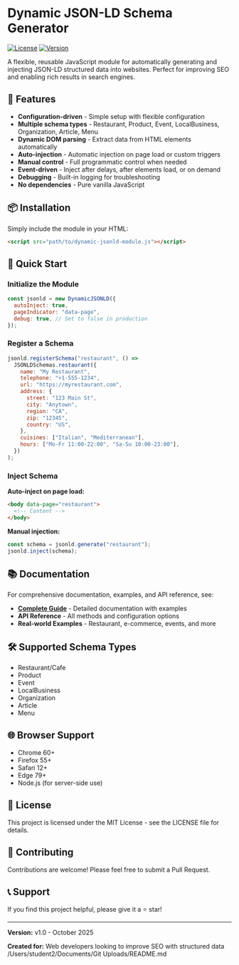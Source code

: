 # Dynamic JSON-LD Schema Generator

[![License](https://img.shields.io/badge/license-MIT-blue.svg)](LICENSE)
[![Version](https://img.shields.io/badge/version-1.0-green.svg)]()

A flexible, reusable JavaScript module for automatically generating and injecting JSON-LD structured data into websites. Perfect for improving SEO and enabling rich results in search engines.

## 🚀 Features

- **Configuration-driven** - Simple setup with flexible configuration
- **Multiple schema types** - Restaurant, Product, Event, LocalBusiness, Organization, Article, Menu
- **Dynamic DOM parsing** - Extract data from HTML elements automatically
- **Auto-injection** - Automatic injection on page load or custom triggers
- **Manual control** - Full programmatic control when needed
- **Event-driven** - Inject after delays, after elements load, or on demand
- **Debugging** - Built-in logging for troubleshooting
- **No dependencies** - Pure vanilla JavaScript

## 📦 Installation

Simply include the module in your HTML:

```html
<script src="path/to/dynamic-jsonld-module.js"></script>
```

## 🏃 Quick Start

### Initialize the Module

```javascript
const jsonld = new DynamicJSONLD({
  autoInject: true,
  pageIndicator: "data-page",
  debug: true, // Set to false in production
});
```

### Register a Schema

```javascript
jsonld.registerSchema("restaurant", () =>
  JSONLDSchemas.restaurant({
    name: "My Restaurant",
    telephone: "+1-555-1234",
    url: "https://myrestaurant.com",
    address: {
      street: "123 Main St",
      city: "Anytown",
      region: "CA",
      zip: "12345",
      country: "US",
    },
    cuisines: ["Italian", "Mediterranean"],
    hours: ["Mo-Fr 11:00-22:00", "Sa-Su 10:00-23:00"],
  })
);
```

### Inject Schema

**Auto-inject on page load:**

```html
<body data-page="restaurant">
  <!-- Content -->
</body>
```

**Manual injection:**

```javascript
const schema = jsonld.generate("restaurant");
jsonld.inject(schema);
```

## 📚 Documentation

For comprehensive documentation, examples, and API reference, see:

- **[Complete Guide](DYNAMIC-JSONLD-GUIDE.md)** - Detailed documentation with examples
- **API Reference** - All methods and configuration options
- **Real-world Examples** - Restaurant, e-commerce, events, and more

## 🛠️ Supported Schema Types

- Restaurant/Cafe
- Product
- Event
- LocalBusiness
- Organization
- Article
- Menu

## 🌐 Browser Support

- Chrome 60+
- Firefox 55+
- Safari 12+
- Edge 79+
- Node.js (for server-side use)

## 📄 License

This project is licensed under the MIT License - see the LICENSE file for details.

## 🤝 Contributing

Contributions are welcome! Please feel free to submit a Pull Request.

## 📞 Support

If you find this project helpful, please give it a ⭐️ star!

---

**Version:** v1.0 - October 2025

**Created for:** Web developers looking to improve SEO with structured data</content>
<parameter name="filePath">/Users/student2/Documents/Git Uploads/README.md
